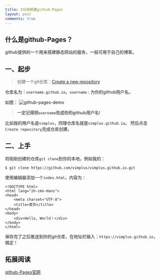 ```yaml
---
title: 3分钟搭建github-Pages
layout: post
comments: true
---
```


## 什么是github-Pages？
github提供的一个用来搭建静态网站的服务，一般可用于自己的博客。

## 一、起步
> 创建一个git仓库：[Create a new repository][1]

仓库名为：`username.github.io`，`username` : 为你的github用户名。

如图：
![github-pages-demo][2]
> **一定记得把`username`改成你的github用户名!**

比如我的用户名是`vimplus`，同理仓库名就是`vimplus.github.io`。
然后点击`Create repository`完成仓库创建。

## 二、上手
将刚刚创建的仓库`git clone`到你的本地，例如我的：

```
$ git clone https://github.com/vimplus/vimplus.github.io.git
```

使用编辑器添加一个`index.html`，内容为：

```
<!DOCTYPE html>
<html lang="zh-cmn-Hans">
<head>
    <meta charset="UTF-8">
    <title>首页</title>
</head>
<body>
    <div>Hello, World！</div>
</body>
</html>
```

保存完了之后推送到你的git仓库，在地址栏输入：`https://vimplus.github.io`，搞定！

## 拓展阅读
[github-Pages官网][3]


  [1]: https://github.com/new
  [2]: http://static.zybuluo.com/Lxyour/04ds0g2jrvet3xoomnm2le7d/image_1b6lnjup71l89quh1d3917pk6371g.png
  [3]: https://pages.github.com/